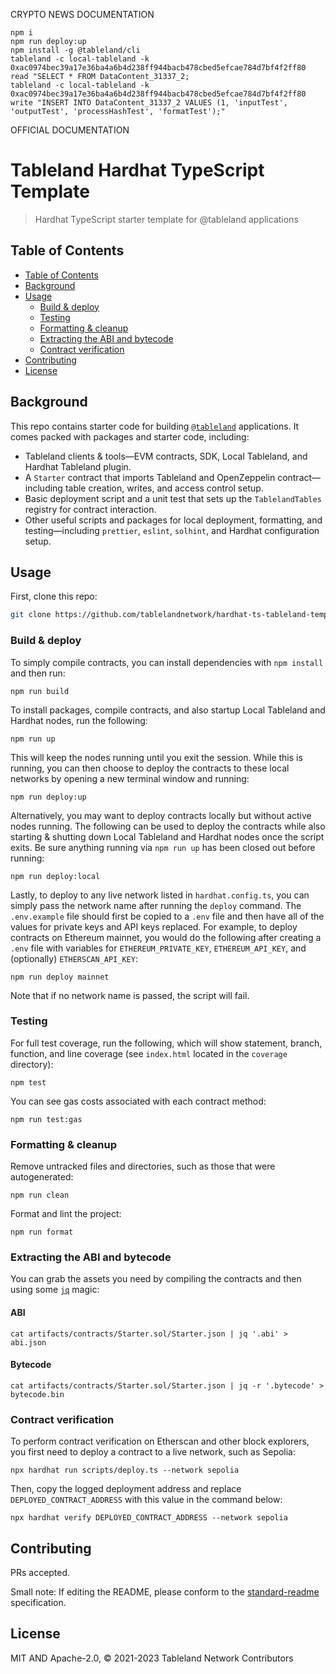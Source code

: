 CRYPTO NEWS DOCUMENTATION
```
npm i
npm run deploy:up
npm install -g @tableland/cli
tableland -c local-tableland -k 0xac0974bec39a17e36ba4a6b4d238ff944bacb478cbed5efcae784d7bf4f2ff80 read "SELECT * FROM DataContent_31337_2;
tableland -c local-tableland -k 0xac0974bec39a17e36ba4a6b4d238ff944bacb478cbed5efcae784d7bf4f2ff80 write "INSERT INTO DataContent_31337_2 VALUES (1, 'inputTest', 'outputTest', 'processHashTest', 'formatTest');"
```


OFFICIAL DOCUMENTATION

# Tableland Hardhat TypeScript Template

> Hardhat TypeScript starter template for @tableland applications

## Table of Contents

- [Table of Contents](#table-of-contents)
- [Background](#background)
- [Usage](#usage)
  - [Build \& deploy](#build--deploy)
  - [Testing](#testing)
  - [Formatting \& cleanup](#formatting--cleanup)
  - [Extracting the ABI and bytecode](#extracting-the-abi-and-bytecode)
  - [Contract verification](#contract-verification)
- [Contributing](#contributing)
- [License](#license)

## Background

This repo contains starter code for building [`@tableland`](https://github.com/tablelandnetwork) applications. It comes packed with packages and starter code, including:

- Tableland clients & tools—EVM contracts, SDK, Local Tableland, and Hardhat Tableland plugin.
- A `Starter` contract that imports Tableland and OpenZeppelin contract—including table creation, writes, and access control setup.
- Basic deployment script and a unit test that sets up the `TablelandTables` registry for contract interaction.
- Other useful scripts and packages for local deployment, formatting, and testing—including `prettier`, `eslint`, `solhint`, and Hardhat configuration setup.

## Usage

First, clone this repo:

```sh
git clone https://github.com/tablelandnetwork/hardhat-ts-tableland-template
```

### Build & deploy

To simply compile contracts, you can install dependencies with `npm install` and then run:

```
npm run build
```

To install packages, compile contracts, and also startup Local Tableland and Hardhat nodes, run the following:

```
npm run up
```

This will keep the nodes running until you exit the session. While this is running, you can then choose to deploy the contracts to these local networks by opening a new terminal window and running:

```
npm run deploy:up
```

Alternatively, you may want to deploy contracts locally but without active nodes running. The following can be used to deploy the contracts while also starting & shutting down Local Tableland and Hardhat nodes once the script exits. Be sure anything running via `npm run up` has been closed out before running:

```
npm run deploy:local
```

Lastly, to deploy to any live network listed in `hardhat.config.ts`, you can simply pass the network name after running the `deploy` command. The `.env.example` file should first be copied to a `.env` file and then have all of the values for private keys and API keys replaced. For example, to deploy contracts on Ethereum mainnet, you would do the following after creating a `.env` file with variables for `ETHEREUM_PRIVATE_KEY`, `ETHEREUM_API_KEY`, and (optionally) `ETHERSCAN_API_KEY`:

```
npm run deploy mainnet
```

Note that if no network name is passed, the script will fail.

### Testing

For full test coverage, run the following, which will show statement, branch, function, and line coverage (see `index.html` located in the `coverage` directory):

```
npm test
```

You can see gas costs associated with each contract method:

```
npm run test:gas
```

### Formatting & cleanup

Remove untracked files and directories, such as those that were autogenerated:

```
npm run clean
```

Format and lint the project:

```
npm run format
```

### Extracting the ABI and bytecode

You can grab the assets you need by compiling the contracts and then using some [`jq`](https://jqlang.github.io/jq/) magic:

#### ABI

```shell
cat artifacts/contracts/Starter.sol/Starter.json | jq '.abi' > abi.json
```

#### Bytecode

```shell
cat artifacts/contracts/Starter.sol/Starter.json | jq -r '.bytecode' > bytecode.bin
```

### Contract verification

To perform contract verification on Etherscan and other block explorers, you first need to deploy a contract to a live network, such as Sepolia:

```shell
npx hardhat run scripts/deploy.ts --network sepolia
```

Then, copy the logged deployment address and replace `DEPLOYED_CONTRACT_ADDRESS` with this value in the command below:

```shell
npx hardhat verify DEPLOYED_CONTRACT_ADDRESS --network sepolia
```

## Contributing

PRs accepted.

Small note: If editing the README, please conform to the
[standard-readme](https://github.com/RichardLitt/standard-readme) specification.

## License

MIT AND Apache-2.0, © 2021-2023 Tableland Network Contributors
